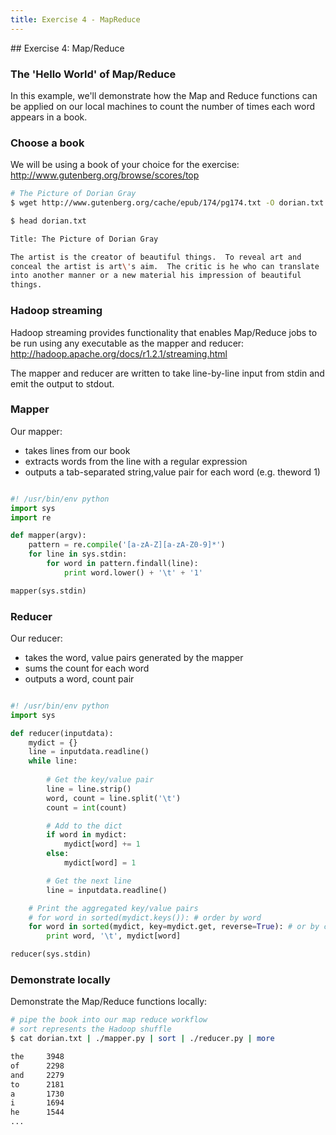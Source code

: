```yaml
---
title: Exercise 4 - MapReduce
---
```


## Exercise 4: Map/Reduce

### The 'Hello World' of Map/Reduce

In this example, we'll demonstrate how the Map and Reduce functions can be applied on our local machines to count the number of times each word appears in a book.

### Choose a book

We will be using a book of your choice for the exercise: 
http://www.gutenberg.org/browse/scores/top

``` bash
# The Picture of Dorian Gray
$ wget http://www.gutenberg.org/cache/epub/174/pg174.txt -O dorian.txt
```

``` bash
$ head dorian.txt

Title: The Picture of Dorian Gray

The artist is the creator of beautiful things.  To reveal art and
conceal the artist is art\'s aim.  The critic is he who can translate
into another manner or a new material his impression of beautiful
things.
```

### Hadoop streaming

Hadoop streaming provides functionality that enables Map/Reduce jobs to be run using any executable as the mapper and reducer:
http://hadoop.apache.org/docs/r1.2.1/streaming.html

The mapper and reducer are written to take line-by-line input from stdin and emit the output to stdout.

### Mapper

Our mapper:

- takes lines from our book
- extracts words from the line with a regular expression
- outputs a tab-separated string,value pair for each word (e.g. theword  1)

``` python

#! /usr/bin/env python
import sys
import re

def mapper(argv): 
    pattern = re.compile('[a-zA-Z][a-zA-Z0-9]*') 
    for line in sys.stdin: 
        for word in pattern.findall(line): 
            print word.lower() + '\t' + '1' 

mapper(sys.stdin)

```

### Reducer

Our reducer:

- takes the word, value pairs generated by the mapper
- sums the count for each word
- outputs a word, count pair

``` python

#! /usr/bin/env python
import sys

def reducer(inputdata):
    mydict = {}
    line = inputdata.readline()
    while line:
        
        # Get the key/value pair
        line = line.strip()
        word, count = line.split('\t')
        count = int(count)

        # Add to the dict
        if word in mydict:
            mydict[word] += 1
        else:
            mydict[word] = 1

        # Get the next line
        line = inputdata.readline()

    # Print the aggregated key/value pairs
    # for word in sorted(mydict.keys()): # order by word
    for word in sorted(mydict, key=mydict.get, reverse=True): # or by count
        print word, '\t', mydict[word]

reducer(sys.stdin)
```

### Demonstrate locally

Demonstrate the Map/Reduce functions locally:

``` bash
# pipe the book into our map reduce workflow
# sort represents the Hadoop shuffle
$ cat dorian.txt | ./mapper.py | sort | ./reducer.py | more

the     3948
of      2298
and     2279
to      2181
a       1730
i       1694
he      1544
...
```
